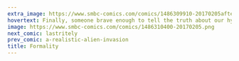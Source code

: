 ```yaml
---
extra_image: https://www.smbc-comics.com/comics/1486309910-20170205after.png
hovertext: Finally, someone brave enough to tell the truth about our hypocrisy as to the topic of formality in language.
image: https://www.smbc-comics.com/comics/1486310400-20170205.png
next_comic: lastritely
prev_comic: a-realistic-alien-invasion
title: Formality
---
```


